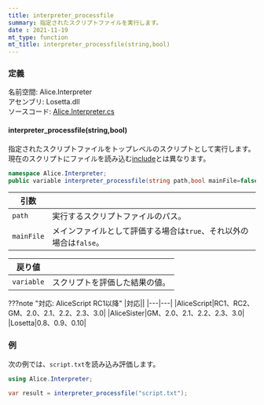 ```yaml
---
title: interpreter_processfile
summary: 指定されたスクリプトファイルを実行します。
date : 2021-11-19
mt_type: function
mt_title: interpreter_processfile(string,bool)
---
```


### 定義
名前空間: Alice.Interpreter<br/>
アセンブリ: Losetta.dll<br/>
ソースコード: [Alice.Interpreter.cs](https://github.com/WSOFT-Project/Losetta/blob/master/Losetta/NameSpaces/Alice.Interpreter.cs)

#### interpreter_processfile(string,bool)

指定されたスクリプトファイルをトップレベルのスクリプトとして実行します。
現在のスクリプトにファイルを読み込む[include](../include.md)とは異なります。

```cs title="AliceScript"
namespace Alice.Interpreter;
public variable interpreter_processfile(string path,bool mainFile=false);
```

|引数| |
|-|-|
|`path`|実行するスクリプトファイルのパス。|
|`mainFile`|メインファイルとして評価する場合は`true`、それ以外の場合は`false`。|

|戻り値| |
|-|-|
|`variable`|スクリプトを評価した結果の値。|

???note "対応: AliceScript RC1以降"
    |対応||
    |---|---|
    |AliceScript|RC1、RC2、GM、2.0、2.1、2.2、2.3、3.0|
    |AliceSister|GM、2.0、2.1、2.2、2.3、3.0|
    |Losetta|0.8、0.9、0.10|

### 例
次の例では、`script.txt`を読み込み評価します。

```cs title="AliceScript"
using Alice.Interpreter;

var result = interpreter_processfile("script.txt");
```